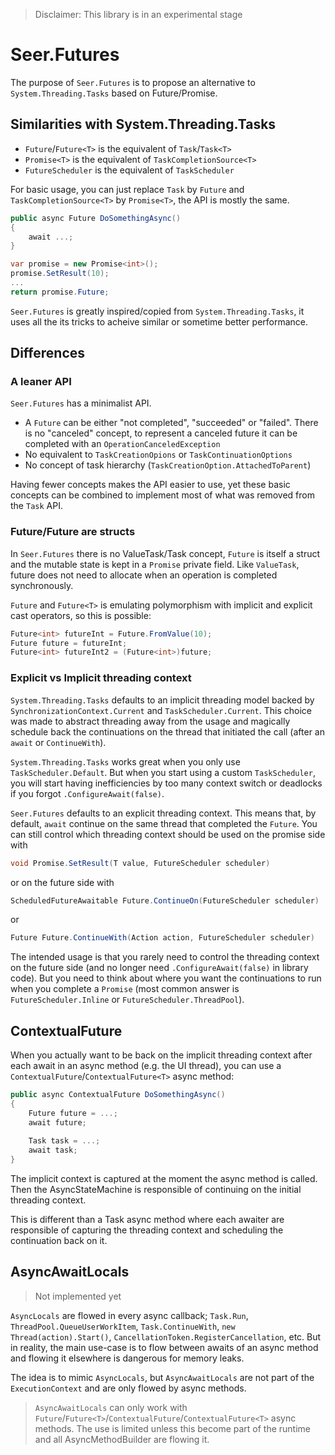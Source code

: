 > Disclaimer: This library is in an experimental stage

# Seer.Futures
The purpose of `Seer.Futures` is to propose an alternative to `System.Threading.Tasks` based on Future/Promise.

## Similarities with System.Threading.Tasks
- `Future`/`Future<T>` is the equivalent of `Task`/`Task<T>`
-  `Promise<T>` is the equivalent of `TaskCompletionSource<T>`
- `FutureScheduler` is the equivalent of `TaskScheduler`

For basic usage, you can just replace `Task` by `Future` and `TaskCompletionSource<T>` by `Promise<T>`, the API is mostly the same.

```c#
public async Future DoSomethingAsync()
{
    await ...;
}
```

```c#
var promise = new Promise<int>();
promise.SetResult(10);
...
return promise.Future;

```

`Seer.Futures` is greatly inspired/copied from `System.Threading.Tasks`, it uses all the its tricks to acheive similar or sometime better performance.

## Differences
### A leaner API
`Seer.Futures` has a minimalist API.
- A `Future` can be either "not completed", "succeeded" or "failed". There is no "canceled" concept, to represent a canceled future it can be completed with an `OperationCanceledException`
- No equivalent to `TaskCreationOpions` or `TaskContinuationOptions`
- No concept of task hierarchy (`TaskCreationOption.AttachedToParent`)

Having fewer concepts makes the API easier to use, yet these basic concepts can be combined to implement most of what was removed from the `Task` API.

### Future/Future<T> are structs
In `Seer.Futures` there is no ValueTask/Task concept, `Future` is itself a struct and the mutable state is kept in a `Promise` private field. Like `ValueTask`, future does not need to allocate when an operation is completed synchronously.

`Future` and `Future<T>` is emulating polymorphism with implicit and explicit cast operators, so this is possible:
```c#
Future<int> futureInt = Future.FromValue(10);
Future future = futureInt;
Future<int> futureInt2 = (Future<int>)future;
```

### Explicit vs Implicit threading context
`System.Threading.Tasks` defaults to an implicit threading model backed by `SynchronizationContext.Current` and `TaskScheduler.Current`. This choice was made to abstract threading away from the usage and magically schedule back the continuations on the thread that initiated the call (after an `await` or `ContinueWith`).

`System.Threading.Tasks` works great when you only use `TaskScheduler.Default`. But when you start using a custom `TaskScheduler`, you will start having inefficiencies by too many context switch or deadlocks if you forgot `.ConfigureAwait(false)`.

`Seer.Futures` defaults to an explicit threading context. This means that, by default, `await` continue on the same thread that completed the `Future`. You can still control which threading context should be used on the promise side with
```c#
void Promise.SetResult(T value, FutureScheduler scheduler)
```
 or on the future side with
 ```c#
 ScheduledFutureAwaitable Future.ContinueOn(FutureScheduler scheduler)
 ```
or
```c#
Future Future.ContinueWith(Action action, FutureScheduler scheduler)
```

The intended usage is that you rarely need to control the threading context on the future side (and no longer need `.ConfigureAwait(false)` in library code). But you need to think about where you want the continuations to run when you complete a `Promise` (most common answer is `FutureScheduler.Inline` or `FutureScheduler.ThreadPool`).

## ContextualFuture
When you actually want to be back on the implicit threading context after each await in an async method (e.g. the UI thread), you can use a `ContextualFuture`/`ContextualFuture<T>` async method:

```c#
public async ContextualFuture DoSomethingAsync()
{
    Future future = ...;
    await future;
    
    Task task = ...;
    await task;
}
```

The implicit context is captured at the moment the async method is called. Then the AsyncStateMachine is responsible of continuing on the initial threading context.

This is different than a Task async method where each awaiter are responsible of capturing the threading context and scheduling the continuation back on it.

## AsyncAwaitLocals
> Not implemented yet

`AsyncLocals` are flowed in every async callback; `Task.Run`, `ThreadPool.QueueUserWorkItem`, `Task.ContinueWith`, `new Thread(action).Start()`, `CancellationToken.RegisterCancellation`, etc. But in reality, the main use-case is to flow between awaits of an async method and flowing it elsewhere is dangerous for memory leaks.

The idea is to mimic `AsyncLocals`, but `AsyncAwaitLocals` are not part of the `ExecutionContext` and are only flowed by async methods.

> `AsyncAwaitLocals` can only work with `Future`/`Future<T>`/`ContextualFuture`/`ContextualFuture<T>` async methods. The use is limited unless this become part of the runtime and all AsyncMethodBuilder are flowing it.
